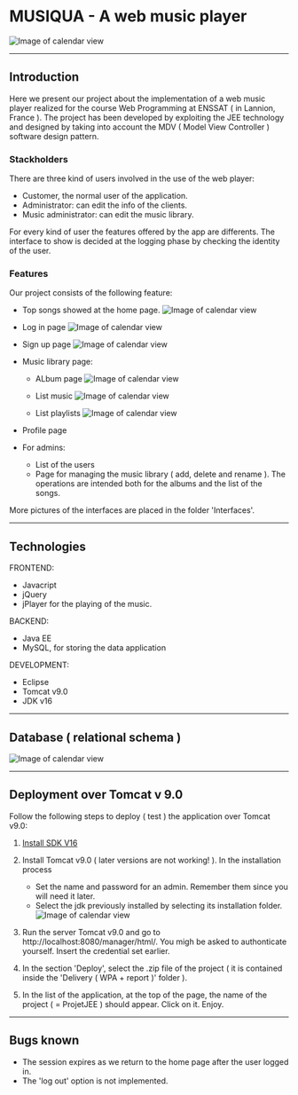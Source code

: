 # MUSIQUA - A web music player

 ![Image of calendar view](https://github.com/AAsmaou/ProjetJEETeam01/blob/main/Interfaces/home.png)
 
---

## Introduction

Here we present our project about the implementation of a web music player realized for the course Web Programming at ENSSAT ( in Lannion, France ). The project has been developed by exploiting the JEE technology and designed by taking into account the MDV ( Model View Controller ) software design pattern.

### Stackholders
There are three kind of users involved in the use of the web player:
* Customer, the normal user of the application. 
* Administrator: can edit the info of the clients.
* Music administrator: can edit the music library.

For every kind of user the features offered by the app are differents. The interface to show is decided at the logging phase by checking the identity of the user. 

### Features
Our project consists of the following feature:
* Top songs showed at the home page.
![Image of calendar view](https://github.com/AAsmaou/ProjetJEETeam01/blob/main/Interfaces/topsongs.png)
* Log in page
  ![Image of calendar view]( https://github.com/AAsmaou/ProjetJEETeam01/blob/main/Interfaces/login.png)
* Sign up page
 ![Image of calendar view](https://github.com/AAsmaou/ProjetJEETeam01/blob/main/Interfaces/signup.png)
* Music library page:
  * ALbum page
  ![Image of calendar view](https://github.com/AAsmaou/ProjetJEETeam01/blob/main/Interfaces/Client%20interface/albumClient.png)
  
   * List music
   ![Image of calendar view](https://github.com/AAsmaou/ProjetJEETeam01/blob/main/Interfaces/Client%20interface/listmusicClient.png)
 
   * List playlists
    ![Image of calendar view](https://github.com/AAsmaou/ProjetJEETeam01/blob/main/Interfaces/Client%20interface/myplaylistClient.png)
    
* Profile page
* For admins:
  * List of the users
  * Page for managing the music library ( add, delete and rename ). The operations are intended both for the albums and the list of the songs. 

More pictures of the interfaces are placed in the folder 'Interfaces'.


---

## Technologies
FRONTEND:
* Javacript
* jQuery
* jPlayer for the playing of the music. 

BACKEND:
* Java EE
* MySQL, for storing the data application

DEVELOPMENT:
* Eclipse
* Tomcat v9.0
* JDK v16

---


## Database ( relational schema )
![Image of calendar view](https://github.com/AAsmaou/ProjetJEETeam01/blob/main/DBB/relational%20diagram.png)


---

## Deployment over Tomcat v 9.0
Follow the following steps to deploy ( test ) the application over Tomcat v9.0:
1. [Install SDK V16](https://www.oracle.com/java/technologies/javase-jdk16-downloads.html)
2. Install Tomcat v9.0 ( later versions are not working! ). In the installation process 
   * Set the name and password for an admin. Remember them since you will need it later. 
   * Select the jdk previously installed by selecting its installation folder.
   ![Image of calendar view](https://github.com/AAsmaou/ProjetJEETeam01/blob/main/Docs/sdkTomcatInstallation.png)
   
4. Run the server Tomcat v9.0 and go to http://localhost:8080/manager/html/. You migh be asked to authonticate yourself. Insert the credential set earlier. 
5. In the section 'Deploy', select the .zip file of the project ( it is contained inside the 'Delivery ( WPA + report )' folder ). 
6. In the list of the application, at the top of the page, the name of the project ( = ProjetJEE ) should appear. Click on it. Enjoy. 


---

## Bugs known

* The session expires as we return to the home page after the user logged in. 
* The 'log out' option is not implemented. 
